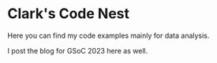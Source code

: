 # Clark's Code Nest

Here you can find my code examples mainly for data analysis.

I post the blog for GSoC 2023 here as well.
